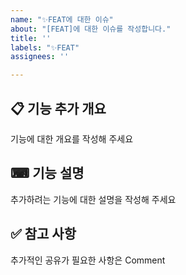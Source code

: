 ```yaml
---
name: "✨FEAT에 대한 이슈"
about: "[FEAT]에 대한 이슈를 작성합니다."
title: ''
labels: "✨FEAT"
assignees: ''

---
```


## 📋 기능 추가 개요

기능에 대한 개요를 작성해 주세요

## ⌨ 기능 설명

추가하려는 기능에 대한 설명을 작성해 주세요

## ✅ 참고 사항

추가적인 공유가 필요한 사항은 Comment
